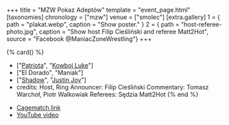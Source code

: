 +++
title = "MZW Pokaz Adeptów"
template = "event_page.html"
[taxonomies]
chronology = ["mzw"]
venue = ["smolec"]
[extra.gallery]
1 = { path = "plakat.webp", caption = "Show poster." }
2 = { path = "host-referee-photo.jpg", caption = "Show host Filip Cieśliński and referee Matt2Hot", source = "Facebook @ManiacZoneWrestling"}
+++

{% card() %}
- ["[Patriota](@/w/jedrus-bulecka.md)", "[Kowboj Luke](@/w/red-thunder.md)"]
- ["El Dorado", "Maniak"]
- ["[Shadow](@/w/shadow.md)", "[Justin Joy](@/w/justin-joy.md)"]
- credits:
    Host, Ring Announcer: Filip Cieśliński
    Commentary: Tomasz Warchoł, Piotr Walkowiak
    Referees: Sędzia Matt2Hot
{% end %}


* [Cagematch link](https://www.cagematch.net/?id=1&nr=112870)
* [YouTube video](https://www.youtube.com/watch?v=TtRHwYXVLB0)
